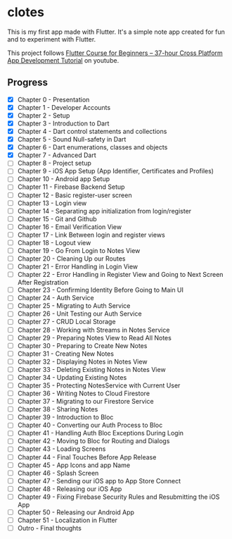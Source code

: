 # clotes

This is my first app made with Flutter. It's a simple note app created for fun and to experiment with Flutter.

This project follows [Flutter Course for Beginners – 37-hour Cross Platform App Development Tutorial](https://youtu.be/VPvVD8t02U8?feature=shared) on youtube.

## Progress

- [x] Chapter 0 - Presentation
- [x] Chapter 1 - Developer Accounts
- [x] Chapter 2 - Setup
- [x] Chapter 3 - Introduction to Dart
- [x] Chapter 4 - Dart control statements and collections
- [x] Chapter 5 - Sound Null-safety in Dart
- [x] Chapter 6 - Dart enumerations, classes and objects
- [x] Chapter 7 - Advanced Dart
- [ ] Chapter 8 - Project setup
- [ ] Chapter 9 - iOS App Setup (App Identifier, Certificates and Profiles)
- [ ] Chapter 10 - Android app Setup
- [ ] Chapter 11 - Firebase Backend Setup
- [ ] Chapter 12 - Basic register-user screen
- [ ] Chapter 13 - Login view
- [ ] Chapter 14 - Separating app initialization from login/register
- [ ] Chapter 15 - Git and Github
- [ ] Chapter 16 - Email Verification View
- [ ] Chapter 17 - Link Between login and register views
- [ ] Chapter 18 - Logout view
- [ ] Chapter 19 - Go From Login to Notes View
- [ ] Chapter 20 - Cleaning Up our Routes
- [ ] Chapter 21 - Error Handling in Login View
- [ ] Chapter 22 - Error Handling in Register View and Going to Next Screen After Registration
- [ ] Chapter 23 - Confirming Identity Before Going to Main UI
- [ ] Chapter 24 - Auth Service
- [ ] Chapter 25 - Migrating to Auth Service
- [ ] Chapter 26 - Unit Testing our Auth Service
- [ ] Chapter 27 - CRUD Local Storage
- [ ] Chapter 28 - Working with Streams in Notes Service
- [ ] Chapter 29 - Preparing Notes View to Read All Notes
- [ ] Chapter 30 - Preparing to Create New Notes
- [ ] Chapter 31 - Creating New Notes
- [ ] Chapter 32 - Displaying Notes in Notes View
- [ ] Chapter 33 - Deleting Existing Notes in Notes View
- [ ] Chapter 34 - Updating Existing Notes
- [ ] Chapter 35 - Protecting NotesService with Current User
- [ ] Chapter 36 - Writing Notes to Cloud Firestore
- [ ] Chapter 37 - Migrating to our Firestore Service
- [ ] Chapter 38 - Sharing Notes
- [ ] Chapter 39 - Introduction to Bloc
- [ ] Chapter 40 - Converting our Auth Process to Bloc
- [ ] Chapter 41 - Handling Auth Bloc Exceptions During Login
- [ ] Chapter 42 - Moving to Bloc for Routing and Dialogs
- [ ] Chapter 43 - Loading Screens
- [ ] Chapter 44 - Final Touches Before App Release
- [ ] Chapter 45 - App Icons and app Name
- [ ] Chapter 46 - Splash Screen
- [ ] Chapter 47 - Sending our iOS app to App Store Connect
- [ ] Chapter 48 - Releasing our iOS App
- [ ] Chapter 49 - Fixing Firebase Security Rules and Resubmitting the iOS App
- [ ] Chapter 50 - Releasing our Android App
- [ ] Chapter 51 - Localization in Flutter
- [ ] Outro - Final thoughts
